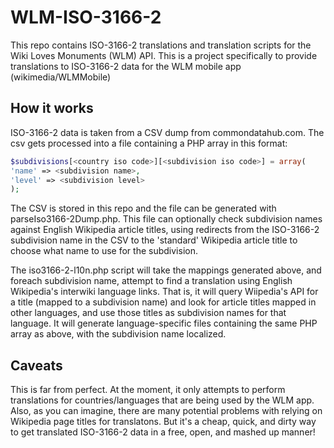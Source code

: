WLM-ISO-3166-2
==============

This repo contains ISO-3166-2 translations and translation scripts for the
Wiki Loves Monuments (WLM) API. This is a project specifically to provide
translations to ISO-3166-2 data for the WLM mobile app (wikimedia/WLMMobile)

How it works
------------
ISO-3166-2 data is taken from a CSV dump from commondatahub.com. The csv
gets processed into a file containing a PHP array in this format:

``` php
$subdivisions[<country iso code>][<subdivision iso code>] = array(
'name' => <subdivision name>,
'level' => <subdivision level>
);
```

The CSV is stored in this repo and the file can be generated with
parseIso3166-2Dump.php. This file can optionally check subdivision
names against English Wikipedia article titles, using redirects
from the ISO-3166-2 subdivision name in the CSV to the 'standard'
Wikipedia article title to choose what name to use for the
subdivision.

The iso3166-2-l10n.php script will take the mappings generated
above, and foreach subdivision name, attempt to find a translation
using English Wikipedia's interwiki language links. That is, it will
query Wiipedia's API for a title (mapped to a subdivision name) and
look for article titles mapped in other languages, and use those
titles as subdivision names for that language. It will generate
language-specific files containing the same PHP array as above, with
the subdivision name localized.

Caveats
-------
This is far from perfect. At the moment, it only attempts to perform
translations for countries/languages that are being used by the WLM
app. Also, as you can imagine, there are many potential problems with
relying on Wikipedia page titles for translatons. But it's a cheap,
quick, and dirty way to get translated ISO-3166-2 data in a free,
open, and mashed up manner!
